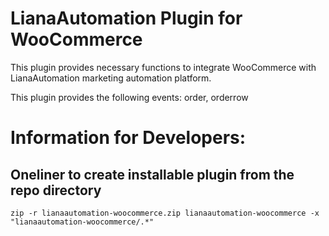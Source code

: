 # LianaAutomation Plugin for WooCommerce

This plugin provides necessary functions to integrate WooCommerce with LianaAutomation marketing automation platform.

This plugin provides the following events: order, orderrow

# Information for Developers:

## Oneliner to create installable plugin from the repo directory

```
zip -r lianaautomation-woocommerce.zip lianaautomation-woocommerce -x "lianaautomation-woocommerce/.*" 
```
